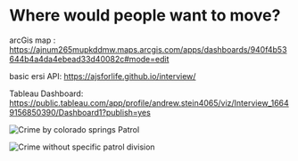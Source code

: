 # Where would people want to move?
arcGis map : https://ajnum265mupkddmw.maps.arcgis.com/apps/dashboards/940f4b53644b4a4da4ebead33d40082c#mode=edit

basic ersi API: https://ajsforlife.github.io/interview/

Tableau Dashboard: https://public.tableau.com/app/profile/andrew.stein4065/viz/Interview_16649156850390/Dashboard1?publish=yes

![Crime by colorado springs Patrol](https://github.com/Ajsforlife/interview/blob/main/pictures/chart%201.png)


![Crime without specific patrol division](https://github.com/Ajsforlife/interview/blob/main/pictures/chart%202.png)
